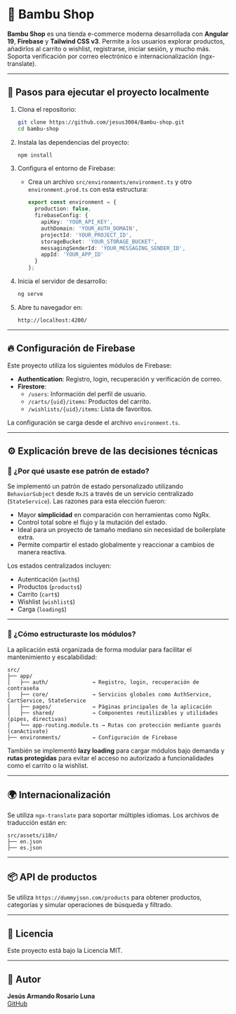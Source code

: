# 🐼 Bambu Shop

**Bambu Shop** es una tienda e-commerce moderna desarrollada con **Angular 19**, **Firebase** y **Tailwind CSS v3**. Permite a los usuarios explorar productos, añadirlos al carrito o wishlist, registrarse, iniciar sesión, y mucho más. Soporta verificación por correo electrónico e internacionalización (ngx-translate).

---

## 📁 Pasos para ejecutar el proyecto localmente

1. Clona el repositorio:
   ```bash
   git clone https://github.com/jesus3004/Bambu-shop.git
   cd bambu-shop
   ```

2. Instala las dependencias del proyecto:
   ```bash
   npm install
   ```

3. Configura el entorno de Firebase:
   - Crea un archivo `src/environments/environment.ts` y otro `environment.prod.ts` con esta estructura:
     ```ts
     export const environment = {
       production: false,
       firebaseConfig: {
         apiKey: 'YOUR_API_KEY',
         authDomain: 'YOUR_AUTH_DOMAIN',
         projectId: 'YOUR_PROJECT_ID',
         storageBucket: 'YOUR_STORAGE_BUCKET',
         messagingSenderId: 'YOUR_MESSAGING_SENDER_ID',
         appId: 'YOUR_APP_ID'
       }
     };
     ```

4. Inicia el servidor de desarrollo:
   ```bash
   ng serve
   ```

5. Abre tu navegador en:
   ```
   http://localhost:4200/
   ```

---

## 🔥 Configuración de Firebase

Este proyecto utiliza los siguientes módulos de Firebase:

- **Authentication**: Registro, login, recuperación y verificación de correo.
- **Firestore**:
  - `/users`: Información del perfil de usuario.
  - `/carts/{uid}/items`: Productos del carrito.
  - `/wishlists/{uid}/items`: Lista de favoritos.

La configuración se carga desde el archivo `environment.ts`.

---

## ⚙️ Explicación breve de las decisiones técnicas

### 🧠 ¿Por qué usaste ese patrón de estado?

Se implementó un patrón de estado personalizado utilizando `BehaviorSubject` desde `RxJS` a través de un servicio centralizado (`StateService`). Las razones para esta elección fueron:

- Mayor **simplicidad** en comparación con herramientas como NgRx.
- Control total sobre el flujo y la mutación del estado.
- Ideal para un proyecto de tamaño mediano sin necesidad de boilerplate extra.
- Permite compartir el estado globalmente y reaccionar a cambios de manera reactiva.

Los estados centralizados incluyen:  
- Autenticación (`auth$`)  
- Productos (`products$`)  
- Carrito (`cart$`)  
- Wishlist (`wishlist$`)  
- Carga (`loading$`)

---

### 🧩 ¿Cómo estructuraste los módulos?

La aplicación está organizada de forma modular para facilitar el mantenimiento y escalabilidad:

```
src/
├── app/
│   ├── auth/              → Registro, login, recuperación de contraseña
│   ├── core/              → Servicios globales como AuthService, CartService, StateService
│   ├── pages/             → Páginas principales de la aplicación
│   ├── shared/            → Componentes reutilizables y utilidades (pipes, directivas)
│   └── app-routing.module.ts → Rutas con protección mediante guards (canActivate)
├── environments/          → Configuración de Firebase
```

También se implementó **lazy loading** para cargar módulos bajo demanda y **rutas protegidas** para evitar el acceso no autorizado a funcionalidades como el carrito o la wishlist.

---

## 🌍 Internacionalización

Se utiliza `ngx-translate` para soportar múltiples idiomas. Los archivos de traducción están en:

```
src/assets/i18n/
├── en.json
├── es.json
```

---

## 📦 API de productos

Se utiliza `https://dummyjson.com/products` para obtener productos, categorías y simular operaciones de búsqueda y filtrado.

---

## 📄 Licencia

Este proyecto está bajo la Licencia MIT.

---

## 👤 Autor

**Jesús Armando Rosario Luna**  
[GitHub](https://github.com/tu-usuario)
